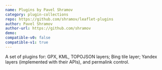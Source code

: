 ```yaml
---
name: Plugins by Pavel Shramov
category: plugin-collections
repo: https://github.com/shramov/leaflet-plugins
author: Pavel Shramov
author-url: https://github.com/shramov
demo: 
compatible-v0: false
compatible-v1: true
---
```


A set of plugins for: GPX, KML, TOPOJSON layers; Bing tile layer; Yandex layers (implemented with their APIs), and permalink control.

